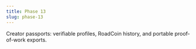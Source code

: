 ```yaml
---
title: Phase 13
slug: phase-13
---
```


Creator passports: verifiable profiles, RoadCoin history, and portable proof-of-work exports.
